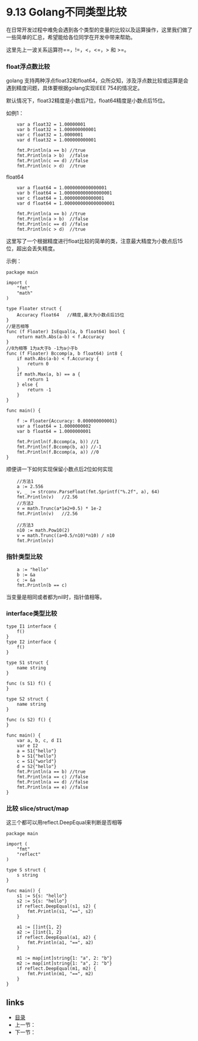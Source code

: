 # 9.13  Golang不同类型比较

在日常开发过程中难免会遇到各个类型的变量的比较以及运算操作，这里我们做了一些简单的汇总，希望能给各位同学在开发中带来帮助。

这里先上一波关系运算符==，!=，<，<=，> 和 >=。

### float浮点数比较

golang 支持两种浮点float32和float64，众所众知，涉及浮点数比较或运算是会遇到精度问题，具体要根据golang实现IEEE 754的情况定。

默认情况下，float32精度是小数后7位，float64精度是小数点后15位。

如例1：

```
	var a float32 = 1.00000001
	var b float32 = 1.000000000001
	var c float32 = 1.0000001
	var d float32 = 1.000000000001

	fmt.Println(a == b) //true
	fmt.Println(a > b)  //false
	fmt.Println(c == d) //false
	fmt.Println(c > d)  //true
```

float64

```
	var a float64 = 1.0000000000000001
	var b float64 = 1.000000000000000001
	var c float64 = 1.000000000000001
	var d float64 = 1.0000000000000000001

	fmt.Println(a == b) //true
	fmt.Println(a > b)  //false
	fmt.Println(c == d) //false
	fmt.Println(c > d)  //true
```

这里写了一个根据精度进行float比较的简单的类，注意最大精度为小数点后15位，超出会丢失精度。

示例：

```
package main

import (
	"fmt"
	"math"
)

type Floater struct {
	Accuracy float64   //精度,最大为小数点后15位
}
//是否相等
func (f Floater) IsEqual(a, b float64) bool {
	return math.Abs(a-b) < f.Accuracy
}
//0为相等 1为a大于b -1为a小于b
func (f Floater) Bccomp(a, b float64) int8 {
	if math.Abs(a-b) < f.Accuracy {
		return 0
	}
	if math.Max(a, b) == a {
		return 1
	} else {
		return -1
	}
}

func main() {

	f := Floater{Accuracy: 0.000000000001}
	var a float64 = 1.0000000002
	var b float64 = 1.0000000001

	fmt.Println(f.Bccomp(a, b)) //1
	fmt.Println(f.Bccomp(b, a)) //-1
	fmt.Println(f.Bccomp(a, a)) //0
}

```

顺便讲一下如何实现保留小数点后2位如何实现

```
    //方法1
	a := 2.556
	v, _ := strconv.ParseFloat(fmt.Sprintf("%.2f", a), 64)
	fmt.Println(v)   //2.56
    //方法2   
	v = math.Trunc(a*1e2+0.5) * 1e-2
	fmt.Println(v)   //2.56
	
	//方法3
	n10 := math.Pow10(2)
	v = math.Trunc((a+0.5/n10)*n10) / n10
	fmt.Println(v)
```



### 指针类型比较

```
	a := "hello"
	b := &a
	c := &a
	fmt.Println(b == c)
```

当变量是相同或者都为nil时，指针值相等。

### interface类型比较

```
type I1 interface {
	f()
}
type I2 interface {
	f()
}

type S1 struct {
	name string
}

func (s S1) f() {
}

type S2 struct {
	name string
}

func (s S2) f() {   
}

func main() {
	var a, b, c, d I1
	var e I2
	a = S1{"hello"}
	b = S1{"hello"}
	c = S1{"world"}
	d = S2{"hello"}
	fmt.Println(a == b) //true
	fmt.Println(a == c) //false
	fmt.Println(a == d) //false
	fmt.Println(a == e) //false
}
```

### 比较 slice/struct/map

这三个都可以用reflect.DeepEqual来判断是否相等

```
package main

import (
	"fmt"
	"reflect"
)

type S struct {
	s string
}

func main() {
	s1 := S{s: "hello"}
	s2 := S{s: "hello"}
	if reflect.DeepEqual(s1, s2) {
		fmt.Println(s1, "==", s2)
	}

	a1 := []int{1, 2}
	a2 := []int{1, 2}
	if reflect.DeepEqual(a1, a2) {
		fmt.Println(a1, "==", a2)
	}

	m1 := map[int]string{1: "a", 2: "b"}
	m2 := map[int]string{1: "a", 2: "b"}
	if reflect.DeepEqual(m1, m2) {
		fmt.Println(m1, "==", m2)
	}
}
```



## links

- [目录](/zh/preface.md)
- 上一节：
- 下一节：

